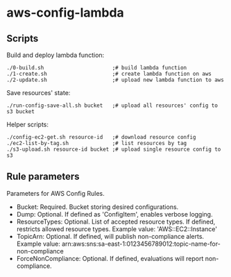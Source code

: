 # aws-config-lambda

## Scripts

Build and deploy lambda function:

    ./0-build.sh                      ;# build lambda function
    ./1-create.sh                     ;# create lambda function on aws
    ./2-update.sh                     ;# upload new lambda function to aws

Save resources' state:

    ./run-config-save-all.sh bucket   ;# upload all resources' config to s3 bucket

Helper scripts:

    ./config-ec2-get.sh resource-id   ;# download resource config
    ./ec2-list-by-tag.sh              ;# list resources by tag
    ./s3-upload.sh resource-id bucket ;# upload single resource config to s3

## Rule parameters

Parameters for AWS Config Rules.

- Bucket: Required. Bucket storing desired configurations.
- Dump: Optional. If defined as 'ConfigItem', enables verbose logging.
- ResourceTypes: Optional. List of accepted resource types. If defined, restricts allowed resource types. Example value: 'AWS::EC2::Instance'
- TopicArn: Optional. If defined, will publish non-compliance alerts. Example value: arn:aws:sns:sa-east-1:0123456789012:topic-name-for-non-compliance
- ForceNonCompliance: Optional. If defined, evaluations will report non-compliance.
